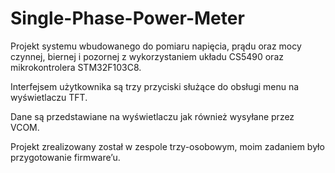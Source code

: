 # Single-Phase-Power-Meter
Projekt systemu wbudowanego do pomiaru napięcia, prądu oraz mocy czynnej, biernej i pozornej z wykorzystaniem układu CS5490 oraz mikrokontrolera STM32F103C8. 

Interfejsem użytkownika są trzy przyciski służące do obsługi menu na wyświetlaczu TFT. 

Dane są przedstawiane na wyświetlaczu jak również wysyłane przez VCOM.

Projekt zrealizowany został w zespole trzy-osobowym, moim zadaniem było
przygotowanie firmware’u.
